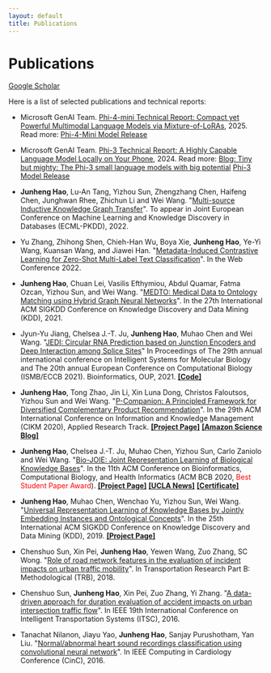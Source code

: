 ```yaml
---
layout: default
title: Publications
---
```


# Publications

[Google Scholar](https://scholar.google.com/citations?user=GL1yyoEAAAAJ&hl=en)

Here is a list of selected publications and technical reports:

* Microsoft GenAI Team. [Phi-4-mini Technical Report: Compact yet Powerful Multimodal Language Models via Mixture-of-LoRAs](https://arxiv.org/abs/2503.01743), 2025. Read more: [Phi-4-Mini Model Release](https://azure.microsoft.com/en-us/blog/empowering-innovation-the-next-generation-of-the-phi-family/)

* Microsoft GenAI Team. [Phi-3 Technical Report: A Highly Capable Language Model Locally on Your Phone](https://export.arxiv.org/abs/2404.14219), 2024. Read more: [Blog: Tiny but mighty: The Phi-3 small language models with big potential](https://news.microsoft.com/source/features/ai/the-phi-3-small-language-models-with-big-potential/?ocid=FY24_soc_omc_br_li_Phi3) [Phi-3 Model Release](https://azure.microsoft.com/en-us/blog/introducing-phi-3-redefining-whats-possible-with-slms/)


* **Junheng Hao**, Lu-An Tang, Yizhou Sun, Zhengzhang Chen, Haifeng Chen, Junghwan Rhee, Zhichun Li and Wei Wang. "[Multi-source Inductive Knowledge Graph Transfer](https://2022.ecmlpkdd.org/)". To appear in Joint European Conference on Machine Learning and Knowledge Discovery in Databases (ECML-PKDD), 2022.

* Yu Zhang, Zhihong Shen, Chieh-Han Wu, Boya Xie, **Junheng Hao**, Ye-Yi Wang, Kuansan Wang, and Jiawei Han. "[Metadata-Induced Contrastive Learning for Zero-Shot Multi-Label Text Classification](https://arxiv.org/abs/2202.05932)". In the Web Conference 2022. 

* **Junheng Hao**, Chuan Lei, Vasilis Efthymiou, Abdul Quamar, Fatma Ozcan, Yizhou Sun, and Wei Wang. "[MEDTO: Medical Data to Ontology Matching using Hybrid Graph Neural Networks](https://dl.acm.org/doi/10.1145/3447548.3467138)". In the 27th International ACM SIGKDD Conference on Knowledge Discovery and Data Mining (KDD), 2021. 

* Jyun-Yu Jiang, Chelsea J.-T. Ju, **Junheng Hao**, Muhao Chen and Wei Wang. "[JEDI: Circular RNA Prediction based on Junction Encoders and Deep Interaction among Splice Sites](https://academic.oup.com/bioinformatics/article/37/Supplement_1/i289/6319680)" In Proceedings of The 29th annual international conference on Intelligent Systems for Molecular Biology and The 20th annual European Conference on Computational Biology (ISMB/ECCB 2021). Bioinformatics, OUP, 2021. [**\[Code\]**](https://github.com/hallogameboy/JEDI)

* **Junheng Hao**, Tong Zhao, Jin Li, Xin Luna Dong, Christos Faloutsos, Yizhou Sun and Wei Wang. "[P-Companion: A Principled Framework for Diversified Complementary Product Recommendation](https://dl.acm.org/doi/10.1145/3340531.3412732)". In the 29th ACM International Conference on Information and Knowledge Management (CIKM 2020), Applied Research Track. [**\[Project Page\]**](https://www.haojunheng.com/project/pcompanion/) [**\[Amazon Science Blog\]**](https://www.amazon.science/blog/improving-complementary-product-recommendations)

* **Junheng Hao**, Chelsea J.-T. Ju, Muhao Chen, Yizhou Sun, Carlo Zaniolo and Wei Wang. "[Bio-JOIE: Joint Representation Learning of Biological Knowledge Bases](https://dl.acm.org/doi/10.1145/3388440.3412477)". In the 11th ACM Conference on Bioinformatics, Computational Biology, and Health Informatics (ACM BCB 2020, <span style="color:red"> Best Student Paper Award</span>). [**\[Project Page\]**](https://www.haojunheng.com/project/goterm/) [**\[UCLA News\]**](https://www.cs.ucla.edu/paper-from-ucla-scalable-analytics-institute-wins-best-student-paper-award-at-acm-bcb-2020/) [**\[Certificate\]**](https://www.haojunheng.com/files/others/Best-Student-Paper-ACMBCB-2020.pdf)

* **Junheng Hao**, Muhao Chen, Wenchao Yu, Yizhou Sun, Wei Wang. "[Universal Representation Learning of Knowledge Bases by Jointly Embedding Instances and Ontological Concepts](https://dl.acm.org/citation.cfm?id=3330838)". In the 25th International ACM SIGKDD Conference on Knowledge Discovery and Data Mining (KDD), 2019. [**\[Project Page\]**](https://www.haojunheng.com/project/joie-kdd/)

* Chenshuo Sun, Xin Pei, **Junheng Hao**, Yewen Wang, Zuo Zhang, SC Wong. "[Role of road network features in the evaluation of incident impacts on urban traffic mobility](https://www.sciencedirect.com/science/article/pii/S0191261518302716)". In Transportation Research Part B: Methodological (TRB), 2018. 

* Chenshuo Sun, **Junheng Hao**, Xin Pei, Zuo Zhang, Yi Zhang. "[A data-driven approach for duration evaluation of accident impacts on urban intersection traffic flow](https://ieeexplore.ieee.org/abstract/document/7795733)". In IEEE 19th International Conference on Intelligent Transportation Systems (ITSC), 2016.

* Tanachat Nilanon, Jiayu Yao, **Junheng Hao**, Sanjay Purushotham, Yan Liu. "[Normal/abnormal heart sound recordings classification using convolutional neural network](https://ieeexplore.ieee.org/abstract/document/7868810)". In IEEE Computing in Cardiology Conference (CinC), 2016.